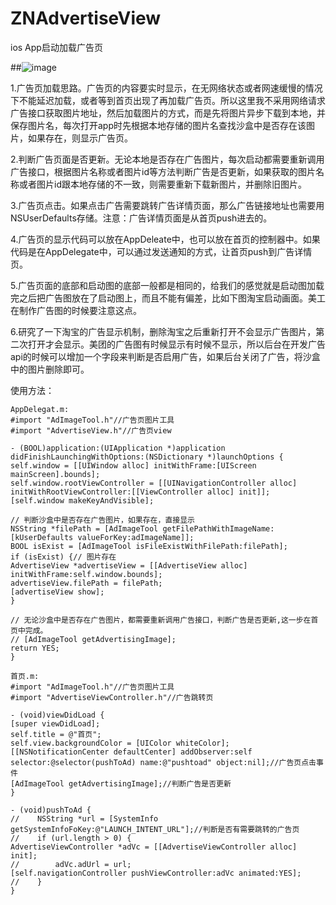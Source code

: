 # ZNAdvertiseView
ios App启动加载广告页

##![image](https://github.com/wownbafifa/ZNAdvertiseView/blob/master/screen1.gif)

1.广告页加载思路。广告页的内容要实时显示，在无网络状态或者网速缓慢的情况下不能延迟加载，或者等到首页出现了再加载广告页。所以这里我不采用网络请求广告接口获取图片地址，然后加载图片的方式，而是先将图片异步下载到本地，并保存图片名，每次打开app时先根据本地存储的图片名查找沙盒中是否存在该图片，如果存在，则显示广告页。

2.判断广告页面是否更新。无论本地是否存在广告图片，每次启动都需要重新调用广告接口，根据图片名称或者图片id等方法判断广告是否更新，如果获取的图片名称或者图片id跟本地存储的不一致，则需要重新下载新图片，并删除旧图片。

3.广告页点击。如果点击广告需要跳转广告详情页面，那么广告链接地址也需要用NSUserDefaults存储。注意：广告详情页面是从首页push进去的。

4.广告页的显示代码可以放在AppDeleate中，也可以放在首页的控制器中。如果代码是在AppDelegate中，可以通过发送通知的方式，让首页push到广告详情页。

5.广告页面的底部和启动图的底部一般都是相同的，给我们的感觉就是启动图加载完之后把广告图放在了启动图上，而且不能有偏差，比如下图淘宝启动画面。美工在制作广告图的时候要注意这点。

6.研究了一下淘宝的广告显示机制，删除淘宝之后重新打开不会显示广告图片，第二次打开才会显示。美团的广告图有时候显示有时候不显示，所以后台在开发广告api的时候可以增加一个字段来判断是否启用广告，如果后台关闭了广告，将沙盒中的图片删除即可。

使用方法：

```
AppDelegat.m:
#import "AdImageTool.h"//广告页图片工具
#import "AdvertiseView.h"//广告页view

- (BOOL)application:(UIApplication *)application didFinishLaunchingWithOptions:(NSDictionary *)launchOptions {
self.window = [[UIWindow alloc] initWithFrame:[UIScreen mainScreen].bounds];
self.window.rootViewController = [[UINavigationController alloc] initWithRootViewController:[[ViewController alloc] init]];
[self.window makeKeyAndVisible];

// 判断沙盒中是否存在广告图片，如果存在，直接显示
NSString *filePath = [AdImageTool getFilePathWithImageName:[kUserDefaults valueForKey:adImageName]];
BOOL isExist = [AdImageTool isFileExistWithFilePath:filePath];
if (isExist) {// 图片存在
AdvertiseView *advertiseView = [[AdvertiseView alloc] initWithFrame:self.window.bounds];
advertiseView.filePath = filePath;
[advertiseView show];
}

// 无论沙盒中是否存在广告图片，都需要重新调用广告接口，判断广告是否更新,这一步在首页中完成。
// [AdImageTool getAdvertisingImage];
return YES;
}

```

```
首页.m:
#import "AdImageTool.h"//广告页图片工具
#import "AdvertiseViewController.h"//广告跳转页

- (void)viewDidLoad {
[super viewDidLoad];
self.title = @"首页";
self.view.backgroundColor = [UIColor whiteColor];
[[NSNotificationCenter defaultCenter] addObserver:self selector:@selector(pushToAd) name:@"pushtoad" object:nil];//广告页点击事件
[AdImageTool getAdvertisingImage];//判断广告是否更新
}

- (void)pushToAd {
//    NSString *url = [SystemInfo getSystemInfoFoKey:@"LAUNCH_INTENT_URL"];//判断是否有需要跳转的广告页
//    if (url.length > 0) {
AdvertiseViewController *adVc = [[AdvertiseViewController alloc] init];
//        adVc.adUrl = url;
[self.navigationController pushViewController:adVc animated:YES];
//    }
}

```
